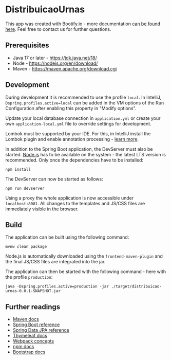 # DistribuicaoUrnas

This app was created with Bootify.io - more documentation [can be found here](https://bootify.io/docs/). Feel free to contact us for further questions.

## Prerequisites

* Java 17 or later - https://jdk.java.net/18/
* Node - https://nodejs.org/en/download/
* Maven - https://maven.apache.org/download.cgi


## Development

During development it is recommended to use the profile `local`. In IntelliJ, `-Dspring.profiles.active=local` can be added in the VM options of the Run Configuration after enabling this property in "Modify options".

Update your local database connection in `application.yml` or create your own `application-local.yml` file to override settings for development.

Lombok must be supported by your IDE. For this, in IntelliJ install the Lombok plugin and enable annotation processing - [learn more](https://bootify.io/intellij/spring-boot-with-lombok.html).

In addition to the Spring Boot application, the DevServer must also be started. [Node.js](https://nodejs.org/) has to be available on the system - the latest LTS version is recommended. Only once the dependencies have to be installed:

```
npm install
```

The DevServer can now be started as follows:

```
npm run devserver
```

Using a proxy the whole application is now accessible under `localhost:8081`. All changes to the templates and JS/CSS files are immediately visible in the browser.

## Build

The application can be built using the following command:

```
mvnw clean package
```

Node.js is automatically downloaded using the `frontend-maven-plugin` and the final JS/CSS files are integrated into the jar.

The application can then be started with the following command - here with the profile `production`:

```
java -Dspring.profiles.active=production -jar ./target/distribuicao-urnas-0.0.1-SNAPSHOT.jar
```

## Further readings

* [Maven docs](https://maven.apache.org/guides/index.html)  
* [Spring Boot reference](https://docs.spring.io/spring-boot/docs/current/reference/htmlsingle/)  
* [Spring Data JPA reference](https://docs.spring.io/spring-data/jpa/docs/current/reference/html/)  
* [Thymeleaf docs](https://www.thymeleaf.org/documentation.html)  
* [Webpack concepts](https://webpack.js.org/concepts/)  
* [npm docs](https://docs.npmjs.com/)  
* [Bootstrap docs](https://getbootstrap.com/docs/5.2/getting-started/introduction/)  
